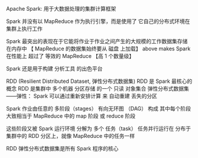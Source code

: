Apache Spark: 用于大数据处理的集群计算框架

Spark 并没有以 MapReduce 作为执行引擎，而是使用了 它自己的分布式环境在集群上执行工作

Spark 最突出的表现在于它能将作业于作业之间产生的大规模的工作数据集存储在内存中
【 MapReduce 的数据集始终要从 磁盘 上加载】
above makes Spark 在性能上 超过了 等效的 MapReduce 【高 1 个数量级】

Spark 还是用于构建 分析工具 的出色平台


RDD (Resilient Distributed Dataset, 弹性分布式数据集)
RDD 是 Spark 最核心的 概念
RDD 是集群中 多个机器 分区存储 的一个 只读 对象集合
弹性分布式数据集——弹性： Spark 可以通过重新安排计算 来 自动重建 丢失的分区 

Spark 作业由任意的 多阶段（stages） 有向无环图 （DAG） 构成
其中每个阶段大致相当于 MapReduce 中的 map 阶段 或 reduce 阶段

这些阶段又被 Spark 运行环境 分解为 多个 任务（task）
任务并行运行在 分布于集群中的 RDD 分区上，就像 MapReduce 中的任务一样


RDD 弹性分布式数据集是所有 Spark 程序的核心



